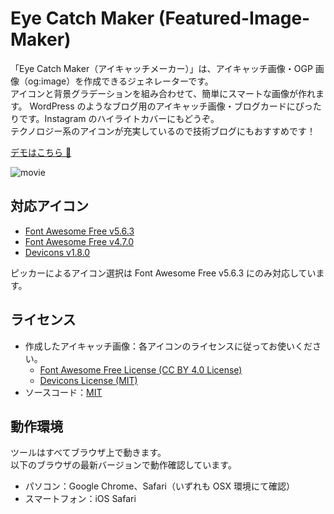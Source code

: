 # Eye Catch Maker (Featured-Image-Maker)

「Eye Catch Maker（アイキャッチメーカー）」は、アイキャッチ画像・OGP 画像（og:image）を作成できるジェネレーターです。  
アイコンと背景グラデーションを組み合わせて、簡単にスマートな画像が作れます。
WordPress のようなブログ用のアイキャッチ画像・ブログカードにぴったりです。Instagram のハイライトカバーにもどうぞ。  
テクノロジー系のアイコンが充実しているので技術ブログにもおすすめです！

[デモはこちら 👀](http://featured-image-maker.zzzmisa.com)

![movie](./img/movie.gif)

## 対応アイコン

- [Font Awesome Free v5.6.3](https://fontawesome.com/icons)
- [Font Awesome Free v4.7.0](https://fontawesome.com/v4.7.0/icons/)
- [Devicons v1.8.0](http://vorillaz.github.io/devicons/#/dafont)

ピッカーによるアイコン選択は Font Awesome Free v5.6.3 にのみ対応しています。

## ライセンス

- 作成したアイキャッチ画像：各アイコンのライセンスに従ってお使いください。
  - [Font Awesome Free License (CC BY 4.0 License)](https://fontawesome.com/license/free)
  - [Devicons License (MIT)](https://github.com/vorillaz/devicons)
- ソースコード：[MIT](https://github.com/zzzmisa/featured-image-maker/blob/master/LICENSE)

## 動作環境

ツールはすべてブラウザ上で動きます。  
以下のブラウザの最新バージョンで動作確認しています。

- パソコン：Google Chrome、Safari（いずれも OSX 環境にて確認）
- スマートフォン：iOS Safari
